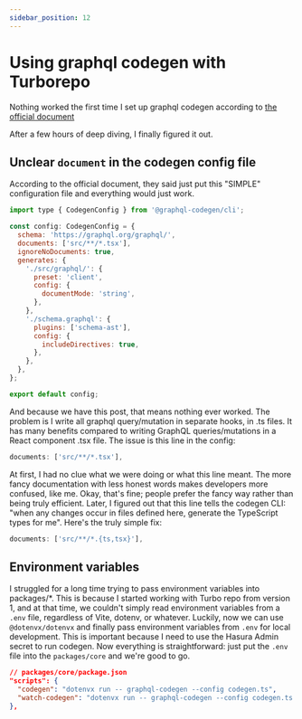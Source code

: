 ```yaml
---
sidebar_position: 12
---
```


# Using graphql codegen with Turborepo

Nothing worked the first time I set up graphql codegen according to [the official document](https://the-guild.dev/graphql/codegen/docs/guides/react-query#prerequisites)

After a few hours of deep diving, I finally figured it out.

## Unclear `document` in the codegen config file

According to the official document, they said just put this "SIMPLE" configuration file and everything would just work.

```javascript
import type { CodegenConfig } from '@graphql-codegen/cli';

const config: CodegenConfig = {
  schema: 'https://graphql.org/graphql/',
  documents: ['src/**/*.tsx'],
  ignoreNoDocuments: true,
  generates: {
    './src/graphql/': {
      preset: 'client',
      config: {
        documentMode: 'string',
      },
    },
    './schema.graphql': {
      plugins: ['schema-ast'],
      config: {
        includeDirectives: true,
      },
    },
  },
};

export default config;
```

And because we have this post, that means nothing ever worked. The problem is I write all graphql query/mutation in separate hooks, in .ts files. It has many benefits compared to writing GraphQL queries/mutations in a React component .tsx file. The issue is this line in the config:

```javascript
documents: ['src/**/*.tsx'],
```

At first, I had no clue what we were doing or what this line meant. The more fancy documentation with less honest words makes developers more confused, like me. Okay, that's fine; people prefer the fancy way rather than being truly efficient. Later, I figured out that this line tells the codegen CLI: "when any changes occur in files defined here, generate the TypeScript types for me". Here's the truly simple fix:

```javascript
documents: ['src/**/*.{ts,tsx}'],
```

## Environment variables

I struggled for a long time trying to pass environment variables into packages/\*. This is because I started working with Turbo repo from version 1, and at that time, we couldn't simply read environment variables from a `.env` file, regardless of Vite, dotenv, or whatever.
Luckily, now we can use `@dotenvx/dotenvx` and finally pass environment variables from `.env` for local development. This is important because I need to use the Hasura Admin secret to run codegen.
Now everything is straightforward: just put the `.env` file into the `packages/core` and we're good to go.

```json
// packages/core/package.json
"scripts": {
  "codegen": "dotenvx run -- graphql-codegen --config codegen.ts",
  "watch-codegen": "dotenvx run -- graphql-codegen --config codegen.ts --watch",
},
```
